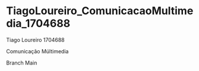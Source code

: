 # TiagoLoureiro_ComunicacaoMultimedia_1704688

Tiago Loureiro 1704688<p>
Comunicação Múltimedia<p>
<p>
<p>
<p>
Branch Main
